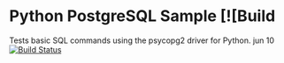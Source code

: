 Python PostgreSQL Sample 
[![Build 
======================

Tests basic SQL commands using the psycopg2 driver for Python.
jun 10
[![Build Status](https://apibeta.shippable.com/projects/5420089b76d0c288e441e5fa/badge?branchName=master)](https://appbeta.shippable.com/projects/5420089b76d0c288e441e5fa/builds/latest)
